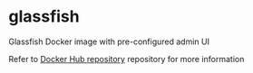 # glassfish
Glassfish Docker image with pre-configured admin UI

Refer to [Docker Hub repository](https://hub.docker.com/r/tacrocha/glassfish/) repository for more information

